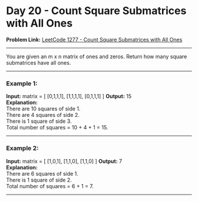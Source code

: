 # Day 20 - Count Square Submatrices with All Ones

**Problem Link:** [LeetCode 1277 - Count Square Submatrices with All Ones](https://leetcode.com/problems/count-square-submatrices-with-all-ones/)

---
 
You are given an m x n matrix of ones and zeros. Return how many square submatrices have all ones.

---

### Example 1:

**Input:**
matrix =
[
  [0,1,1,1],
  [1,1,1,1],
  [0,1,1,1]
]
**Output:** 15  
**Explanation:**  
There are 10 squares of side 1.  
There are 4 squares of side 2.  
There is 1 square of side 3.  
Total number of squares = 10 + 4 + 1 = 15.

---

### Example 2:

**Input:**
matrix = 
[
  [1,0,1],
  [1,1,0],
  [1,1,0]
]
**Output:** 7  
**Explanation:**  
There are 6 squares of side 1.  
There is 1 square of side 2.  
Total number of squares = 6 + 1 = 7.

---

#
